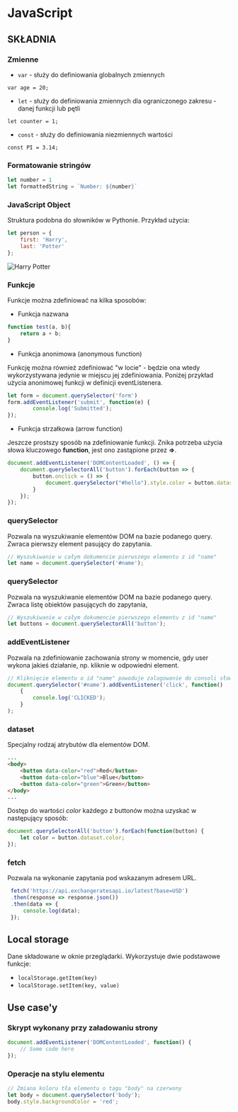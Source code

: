 # **JavaScript**
## SKŁADNIA
### Zmienne
-   `var` - służy do definiowania globalnych zmiennych
```
var age = 20;
```

-   `let` - służy do definiowania zmiennych dla ograniczonego zakresu - danej funkcji lub pętli
```
let counter = 1;
```

-   `const` - służy do definiowania niezmiennych wartości
```
const PI = 3.14;
```
### Formatowanie stringów
```javascript
let number = 1
let formattedString = `Number: ${number}`
```
### JavaScript Object
Struktura podobna do słowników w Pythonie. Przykład użycia:
```javascript
let person = {
    first: 'Harry',
    last: 'Potter'
};
```
![Harry Potter](https://cs50.harvard.edu/web/2020/notes/5/images/console.png)
### Funkcje
Funkcje można zdefiniować na kilka sposobów:
* Funkcja nazwana
```javascript
function test(a, b){
	return a + b;
}
```
* Funkcja anonimowa (anonymous function)

Funkcję można również zdefiniować "w locie" - będzie ona wtedy wykorzystywana jedynie w miejscu jej zdefiniowania. Poniżej przykład użycia anonimowej funkcji w definicji eventListenera.
```javascript
let form = document.querySelector('form')
form.addEventListener('submit', function(e) {
		console.log('Submitted');
});
```
* Funkcja strzałkowa (arrow function)

Jeszcze prostszy sposób na zdefiniowanie funkcji. Znika potrzeba użycia słowa kluczowego **function**, jest ono zastąpione przez **=>**.
```javascript
document.addEventListener('DOMContentLoaded', () => {
    document.querySelectorAll('button').forEach(button => {
        button.onclick = () => {
            document.querySelector("#hello").style.color = button.dataset.color;
        }
    });
});
```
### querySelector
Pozwala na wyszukiwanie elementów DOM na bazie podanego query. Zwraca pierwszy element pasujący do zapytania.
```javascript
// Wyszukiwanie w całym dokumencie pierwszego elementu z id "name"
let name = document.querySelector('#name');
```
### querySelector
Pozwala na wyszukiwanie elementów DOM na bazie podanego query. Zwraca listę obiektów pasujących do zapytania,
```javascript
// Wyszukiwanie w całym dokumencie pierwszego elementu z id "name"
let buttons = document.querySelectorAll('button');
```

### addEventListener
Pozwala na zdefiniowanie zachowania strony w momencie, gdy user wykona jakieś działanie, np. kliknie w odpowiedni element.
```javascript
// Kliknięcie elementu o id "name" powoduje zalogowanie do consoli słowa "CLICKED"
document.querySelector('#name').addEventListener('click', function()
	{
	    console.log('CLICKED');
	}
);
```
### dataset
Specjalny rodzaj atrybutów dla elementów DOM.
```html
...
<body>
    <button data-color="red">Red</button>
    <button data-color="blue">Blue</button>
    <button data-color="green">Green</button>
</body>
...
```
Dostęp do wartości *color* każdego z buttonów można uzyskać w następujący sposób:
```javascript
document.querySelectorAll('button').forEach(function(button) {
    let color = button.dataset.color;
});
```
### fetch
Pozwala na wykonanie zapytania pod wskazanym adresem URL.
```javascript
 fetch('https://api.exchangeratesapi.io/latest?base=USD')
 .then(response => response.json())
 .then(data => {
     console.log(data);
 });
```
## Local storage
Dane składowane w oknie przeglądarki. Wykorzystuje dwie podstawowe funkcje:
-   `localStorage.getItem(key)`
-   `localStorage.setItem(key, value)`

## Use case'y
### Skrypt wykonany przy załadowaniu strony
```javascript
document.addEventListener('DOMContentLoaded', function() {
    // Some code here
});
```

### Operacje na stylu elementu
```javascript
// Zmiana koloru tła elementu o tagu "body" na czerwony
let body = document.querySelector('body');
body.style.backgroundColor = 'red';
```
